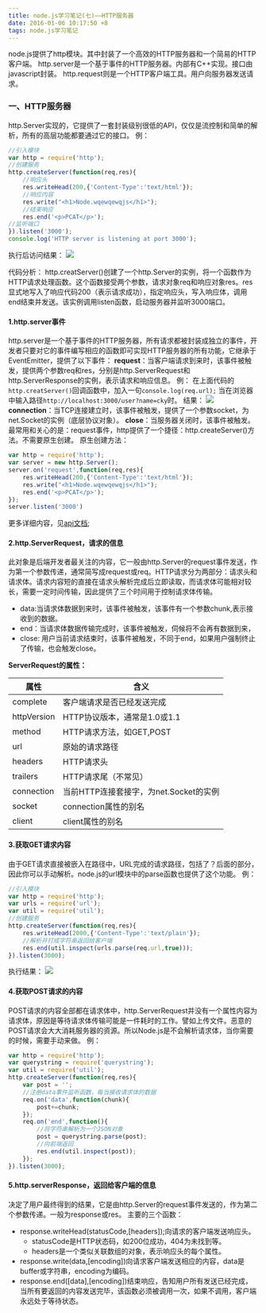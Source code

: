 ```yaml
---
title: node.js学习笔记(七)——HTTP服务器
date: 2016-01-06 10:17:50 +8
tags: node.js学习笔记
---
```

node.js提供了http模块。其中封装了一个高效的HTTP服务器和一个简易的HTTP客户端。
http.server是一个基于事件的HTTP服务器。内部有C++实现。接口由javascript封装。
http.request则是一个HTTP客户端工具。用户向服务器发送请求。
<!-- more -->
### 一、HTTP服务器
http.Server实现的，它提供了一套封装级别很低的API，仅仅是流控制和简单的解析，所有的高层功能都要通过它的接口。
例：
```javascript
//引入模块
var http = require('http');
//创建服务
http.createServer(function(req,res){
    //响应头
    res.writeHead(200,{'Content-Type':'text/html'});
    //响应内容
    res.write("<h1>Node.wqewqewqjs</h1>");
    //结束响应
    res.end('<p>PCAT</p>');
//监听端口
}).listen('3000');
console.log('HTTP server is listening at port 3000');
```
执行后访问结果：
![](http://i4.tietuku.com/7ef205ca829b96f0.png)

代码分析：
http.creatServer()创建了一个http.Server的实例，将一个函数作为HTTP请求处理函数。这个函数接受两个参数，请求对象req和响应对象res。res显式地写入了响应代码200（表示请求成功），指定响应头，写入响应体，调用end结束并发送。该实例调用listen函数，启动服务器并监听3000端口。
#### 1.http.server事件
http.server是一个基于事件的HTTP服务器，所有请求都被封装成独立的事件，开发者只要对它的事件编写相应的函数即可实现HTTP服务器的所有功能，它继承于EventEmitter，提供了以下事件：
**request**：当客户端请求到来时，该事件被触发，提供两个参数req和res，分别是http.ServerRequest和http.ServerResponse的实例，表示请求和响应信息。
例：
在上面代码的`http.creatServer()`回调函数中，加入一句`console.log(req.url);`
当在浏览器中输入路径`http://localhost:3000/user?name=cky`时。
结果：
![](http://i4.tietuku.com/3316acda98d8a698.jpg)
**connection**：当TCP连接建立时，该事件被触发，提供了一个参数socket，为net.Socket的实例（底层协议对象）。
**close**：当服务器关闭时，该事件被触发。
最常用和关心的是：request事件，http提供了一个捷径：http.createServer()方法。不需要原生创建。
原生创建方法：
```javascript
var http = require('http');
var server = new http.Server();
server.on('request',function(req,res){
    res.writeHead(200,{'Content-Type':'text/html'});
    res.write("<h1>Node.wqewqewqjs</h1>");
    res.end('<p>PCAT</p>');
});
server.listen('3000')
```
更多详细内容，见[api文档](http://nodeapi.ucdok.com/#/api/http.html);

#### 2.http.ServerRequest，请求的信息
此对象是后端开发者最关注的内容，它一般由http.Server的request事件发送，作为第一个参数传递，通常简写成request或req。HTTP请求分为两部分：请求头和请求体。请求内容短的直接在请求头解析完成后立即读取，而请求体可能相对较长，需要一定时间传输，因此提供了三个时间用于控制请求体传输。
- data:当请求体数据到来时，该事件被触发，该事件有一个参数chunk,表示接收到的数据。
- end：当请求体数据传输完成时，该事件被触发，伺候将不会再有数据到来，
- close: 用户当前请求结束时，该事件被触发，不同于end，如果用户强制终止了传输，也会触发close。

__ServerRequest的属性：__

| 属性       | 含义           |
| ---------|-------------| 
| complete  | 客户端请求是否已经发送完成 | 
| httpVersion | HTTP协议版本，通常是1.0或1.1 |
| method  | HTTP请求方法，如GET,POST |
| url | 原始的请求路径 | 
| headers | HTTP请求头 |
| trailers| HTTP请求尾（不常见） |
| connection | 当前HTTP连接套接字，为net.Socket的实例 | 
| socket | connection属性的别名 |
| client| client属性的别名 |

#### 3.获取GET请求内容
由于GET请求直接被嵌入在路径中，URL完成的请求路径，包括了？后面的部分，因此你可以手动解析。node.js的url模块中的parse函数也提供了这个功能。
例：
```javascript
//引入模块
var http = require('http');
var urls = require('url');
var util = require('util');
//创建服务
http.createServer(function(req,res){
    res.writeHead(2000,{'Content-Type':'text/plain'});
    //解析并打成字符串返回给客户端
    res.end(util.inspect(urls.parse(req.url,true)));
}).listen(3000);
```
执行结果：
![](http://i4.tietuku.com/6703100aee0d87f1.jpg)

#### 4.获取POST请求的内容
POST请求的内容全部都在请求体中，http.ServerRequest并没有一个属性内容为请求体，原因是等待请求体传输可能是一件耗时的工作。譬如上传文件。恶意的POST请求会大大消耗服务器的资源。所以Node.js是不会解析请求体，当你需要的时候，需要手动来做。
例：
```javascript
var http = require('http');
var querystring = require('querystring');
var util = require('util');
http.createServer(function(req,res){
    var post = '';
    //注册data事件监听函数，每当接收请求体的数据
    req.on('data',function(chunk){
        post+=chunk;
    });
    req.on('end',function(){
        //将字符串解析为一个JSON对象
        post = querystring.parse(post);
        //向前端返回
        res.end(util.inspect(post));
    });
}).listen(3000);
```

#### 5.http.serverResponse，返回给客户端的信息
决定了用户最终得到的结果，它是由http.Server的request事件发送的，作为第二个参数传递。一般为response或res。
主要的三个函数：
- response.writeHead(statusCode,[headers]);向请求的客户端发送响应头。
    - statusCode是HTTP状态码，如200位成功，404为未找到等。
    - headers是一个类似关联数组的对象，表示响应头的每个属性。
- response.write(data,[encoding])向请求客户端发送相应的内容，data是buffer或字符串，encoding为编码。
- response.end([data],[encoding])结束响应，告知用户所有发送已经完成，当所有要返回的内容发送完毕，该函数必须被调用一次，如果不调用，客户端永远处于等待状态。